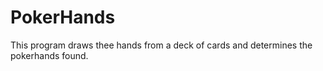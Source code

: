 # PokerHands

This program draws thee hands from a deck of cards and determines the pokerhands found.
